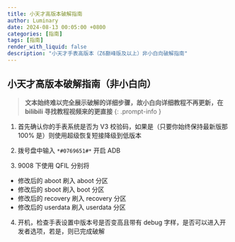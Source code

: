 ```yaml
---
title: 小天才高版本破解指南
author: Luminary
date: 2024-08-13 00:05:00 +0800
categories: [指南]
tags: [指南]
render_with_liquid: false
description: "小天才手表高版本（Z6巅峰版及以上）非小白向破解指南"
---
```


## 小天才高版本破解指南（非小白向）

> **文本始终难以完全展示破解的详细步骤，故小白向详细教程不再更新，在 bilibili 寻找教程视频来的更直接**
{: .prompt-info }

1. 首先确认你的手表系统是否为 V3 校验码，如果是（只要你始终保持最新版那 100% 是）则使用超级恢复短接降级到低版本

2. 拨号盘中输入 `*#0769651#*` 开启 ADB

3. 9008 下使用 QFIL 分别将

+ 修改后的 aboot 刷入 aboot 分区
+ 修改后的 sboot 刷入 boot 分区
+ 修改后的 recovery 刷入 recovery 分区
+ 修改后的 userdata 刷入 userdata 分区

4. 开机，检查手表设置中版本号是否变高且带有 debug 字样，是否可以进入开发者选项，若是，则已完成破解
